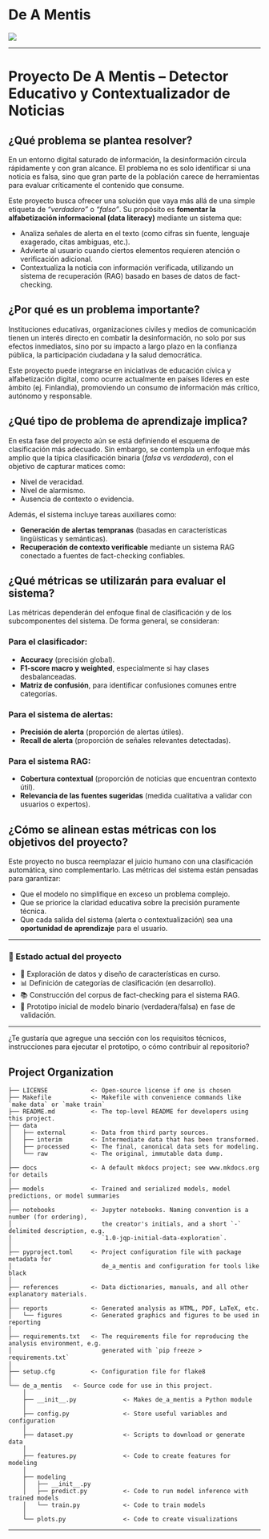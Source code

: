# De A Mentis

<a target="_blank" href="https://cookiecutter-data-science.drivendata.org/">
    <img src="https://img.shields.io/badge/CCDS-Project%20template-328F97?logo=cookiecutter" />
</a>

---

# Proyecto De A Mentis – Detector Educativo y Contextualizador de Noticias

## ¿Qué problema se plantea resolver?

En un entorno digital saturado de información, la desinformación circula rápidamente y con gran alcance. El problema no es solo identificar si una noticia es falsa, sino que gran parte de la población carece de herramientas para evaluar críticamente el contenido que consume.  

Este proyecto busca ofrecer una solución que vaya más allá de una simple etiqueta de *“verdadero”* o *“falso”*. Su propósito es **fomentar la alfabetización informacional (data literacy)** mediante un sistema que:

- Analiza señales de alerta en el texto (como cifras sin fuente, lenguaje exagerado, citas ambiguas, etc.).
- Advierte al usuario cuando ciertos elementos requieren atención o verificación adicional.
- Contextualiza la noticia con información verificada, utilizando un sistema de recuperación (RAG) basado en bases de datos de fact-checking.

## ¿Por qué es un problema importante?

Instituciones educativas, organizaciones civiles y medios de comunicación tienen un interés directo en combatir la desinformación, no solo por sus efectos inmediatos, sino por su impacto a largo plazo en la confianza pública, la participación ciudadana y la salud democrática.

Este proyecto puede integrarse en iniciativas de educación cívica y alfabetización digital, como ocurre actualmente en países líderes en este ámbito (ej. Finlandia), promoviendo un consumo de información más crítico, autónomo y responsable.

## ¿Qué tipo de problema de aprendizaje implica?

En esta fase del proyecto aún se está definiendo el esquema de clasificación más adecuado. Sin embargo, se contempla un enfoque más amplio que la típica clasificación binaria (*falsa* vs *verdadera*), con el objetivo de capturar matices como:

- Nivel de veracidad.
- Nivel de alarmismo.
- Ausencia de contexto o evidencia.

Además, el sistema incluye tareas auxiliares como:

- **Generación de alertas tempranas** (basadas en características lingüísticas y semánticas).
- **Recuperación de contexto verificable** mediante un sistema RAG conectado a fuentes de fact-checking confiables.

## ¿Qué métricas se utilizarán para evaluar el sistema?

Las métricas dependerán del enfoque final de clasificación y de los subcomponentes del sistema. De forma general, se consideran:

### Para el clasificador:
- **Accuracy** (precisión global).
- **F1-score macro y weighted**, especialmente si hay clases desbalanceadas.
- **Matriz de confusión**, para identificar confusiones comunes entre categorías.

### Para el sistema de alertas:
- **Precisión de alerta** (proporción de alertas útiles).
- **Recall de alerta** (proporción de señales relevantes detectadas).

### Para el sistema RAG:
- **Cobertura contextual** (proporción de noticias que encuentran contexto útil).
- **Relevancia de las fuentes sugeridas** (medida cualitativa a validar con usuarios o expertos).

## ¿Cómo se alinean estas métricas con los objetivos del proyecto?

Este proyecto no busca reemplazar el juicio humano con una clasificación automática, sino complementarlo. Las métricas del sistema están pensadas para garantizar:

- Que el modelo no simplifique en exceso un problema complejo.
- Que se priorice la claridad educativa sobre la precisión puramente técnica.
- Que cada salida del sistema (alerta o contextualización) sea una **oportunidad de aprendizaje** para el usuario.

---

### 🔄 Estado actual del proyecto

- 🔬 Exploración de datos y diseño de características en curso.
- 📊 Definición de categorías de clasificación (en desarrollo).
- 📚 Construcción del corpus de fact-checking para el sistema RAG.
- 🧠 Prototipo inicial de modelo binario (verdadera/falsa) en fase de validación.

---

¿Te gustaría que agregue una sección con los requisitos técnicos, instrucciones para ejecutar el prototipo, o cómo contribuir al repositorio?

## Project Organization

```
├── LICENSE            <- Open-source license if one is chosen
├── Makefile           <- Makefile with convenience commands like `make data` or `make train`
├── README.md          <- The top-level README for developers using this project.
├── data
│   ├── external       <- Data from third party sources.
│   ├── interim        <- Intermediate data that has been transformed.
│   ├── processed      <- The final, canonical data sets for modeling.
│   └── raw            <- The original, immutable data dump.
│
├── docs               <- A default mkdocs project; see www.mkdocs.org for details
│
├── models             <- Trained and serialized models, model predictions, or model summaries
│
├── notebooks          <- Jupyter notebooks. Naming convention is a number (for ordering),
│                         the creator's initials, and a short `-` delimited description, e.g.
│                         `1.0-jqp-initial-data-exploration`.
│
├── pyproject.toml     <- Project configuration file with package metadata for 
│                         de_a_mentis and configuration for tools like black
│
├── references         <- Data dictionaries, manuals, and all other explanatory materials.
│
├── reports            <- Generated analysis as HTML, PDF, LaTeX, etc.
│   └── figures        <- Generated graphics and figures to be used in reporting
│
├── requirements.txt   <- The requirements file for reproducing the analysis environment, e.g.
│                         generated with `pip freeze > requirements.txt`
│
├── setup.cfg          <- Configuration file for flake8
│
└── de_a_mentis   <- Source code for use in this project.
    │
    ├── __init__.py             <- Makes de_a_mentis a Python module
    │
    ├── config.py               <- Store useful variables and configuration
    │
    ├── dataset.py              <- Scripts to download or generate data
    │
    ├── features.py             <- Code to create features for modeling
    │
    ├── modeling                
    │   ├── __init__.py 
    │   ├── predict.py          <- Code to run model inference with trained models          
    │   └── train.py            <- Code to train models
    │
    └── plots.py                <- Code to create visualizations
```

--------


